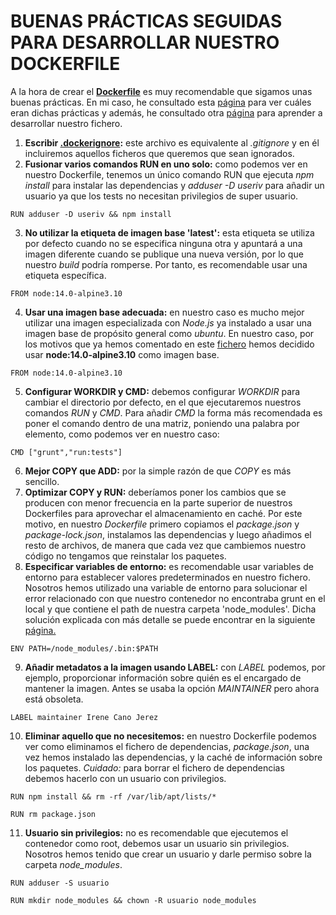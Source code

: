 # BUENAS PRÁCTICAS SEGUIDAS PARA DESARROLLAR NUESTRO DOCKERFILE
A la hora de crear el **[Dockerfile](https://github.com/irenecj/ProyectoIdiomasIV/blob/master/Dockerfile)** es muy recomendable que sigamos unas buenas prácticas. En mi caso, he consultado esta [página](https://blog.arima.eu/es/2020/04/21/buenas-practicas-para-escribir-un-dockerfile.html) para ver cuáles eran dichas prácticas y además, he consultado otra [página](https://nodejs.org/en/docs/guides/nodejs-docker-webapp/) para aprender a desarrollar nuestro fichero.
1. **Escribir [.dockerignore](https://github.com/irenecj/ProyectoIdiomasIV/blob/master/.dockerignore):** este archivo es equivalente al *.gitignore* y en él incluiremos aquellos ficheros que queremos que sean ignorados.
2. **Fusionar varios comandos RUN en uno solo:** como podemos ver en nuestro Dockerfile, tenemos un único comando RUN que ejecuta *npm install* para instalar las dependencias y *adduser -D useriv* para añadir un usuario ya que los tests no necesitan privilegios de super usuario.
  ~~~
  RUN adduser -D useriv && npm install
  ~~~
3. **No utilizar la etiqueta de imagen base 'latest':** esta etiqueta se utiliza por defecto cuando no se especifica ninguna otra y apuntará a una imagen diferente cuando se publique una nueva versión, por lo que nuestro *build* podría romperse. Por tanto, es recomendable usar una etiqueta específica.
  ~~~
  FROM node:14.0-alpine3.10
  ~~~
4. **Usar una imagen base adecuada:** en nuestro caso es mucho mejor utilizar una imagen especializada con *Node.js* ya instalado a usar una imagen base de propósito general como *ubuntu*. En nuestro caso, por los motivos que ya hemos comentado en este [fichero](https://github.com/irenecj/ProyectoIdiomasIV/blob/master/docs/docker/pruebas-docker.md) hemos decidido usar **node:14.0-alpine3.10** como imagen base.
  ~~~
  FROM node:14.0-alpine3.10
  ~~~
5. **Configurar WORKDIR y CMD:** debemos configurar *WORKDIR* para cambiar el directorio por defecto, en el que ejecutaremos nuestros comandos *RUN* y *CMD*. Para añadir *CMD* la forma más recomendada es poner el comando dentro de una matriz, poniendo una palabra por elemento, como podemos ver en nuestro caso:
  ~~~
  CMD ["grunt","run:tests"]
  ~~~
6. **Mejor COPY que ADD:** por la simple razón de que *COPY* es más sencillo.
7. **Optimizar COPY y RUN:** deberíamos poner los cambios que se producen con menor frecuencia en la parte superior de nuestros Dockerfiles para aprovechar el almacenamiento en caché. Por este motivo, en nuestro *Dockerfile* primero copiamos el *package.json* y *package-lock.json*, instalamos las dependencias y luego añadimos el resto de archivos, de manera que cada vez que cambiemos nuestro código no tengamos que reinstalar los paquetes.
8. **Especificar variables de entorno:** es recomendable usar variables de entorno para establecer valores predeterminados en nuestro fichero. Nosotros hemos utilizado una variable de entorno para solucionar el error relacionado con que nuestro contenedor no encontraba grunt en el local y que contiene el path de nuestra carpeta 'node_modules'. Dicha solución explicada con más detalle se puede encontrar en la siguiente [página.](https://www.docker.com/blog/keep-nodejs-rockin-in-docker/)
  ~~~
  ENV PATH=/node_modules/.bin:$PATH
  ~~~
9. **Añadir metadatos a la imagen usando LABEL:** con *LABEL* podemos, por ejemplo, proporcionar información sobre quién es el encargado de mantener la imagen. Antes se usaba la opción *MAINTAINER* pero ahora está obsoleta.
  ~~~
  LABEL maintainer Irene Cano Jerez
  ~~~
10. **Eliminar aquello que no necesitemos:** en nuestro Dockerfile podemos ver como eliminamos el fichero de dependencias, *package.json*, una vez hemos instalado las dependencias, y la caché de información sobre los paquetes. *Cuidado:* para borrar el fichero de dependencias debemos hacerlo con un usuario con privilegios.
  ~~~
  RUN npm install && rm -rf /var/lib/apt/lists/*

  RUN rm package.json
  ~~~
11. **Usuario sin privilegios:** no es recomendable que ejecutemos el contenedor como root, debemos usar un usuario sin privilegios. Nosotros hemos tenido que crear un usuario y darle permiso sobre la carpeta *node_modules*.
  ~~~
  RUN adduser -S usuario

  RUN mkdir node_modules && chown -R usuario node_modules
  ~~~
